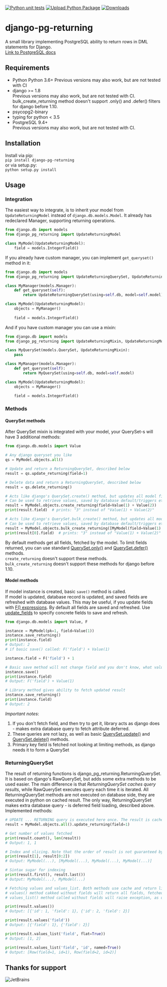 [![Python unit tests](https://github.com/M1ha-Shvn/django-pg-returning/actions/workflows/python-tests.yml/badge.svg)](https://github.com/M1ha-Shvn/django-pg-returning/actions/workflows/python-tests.yml)  [![Upload Python Package](https://github.com/M1ha-Shvn/django-pg-returning/actions/workflows/python-publish.yml/badge.svg)](https://github.com/M1ha-Shvn/django-pg-returning/actions/workflows/python-publish.yml) [![Downloads](https://pepy.tech/badge/django-pg-returning/month)](https://pepy.tech/project/django-pg-returning)

# django-pg-returning
A small library implementing PostgreSQL ability to return rows in DML statements for Django.  
[Link to PostgreSQL docs](https://www.postgresql.org/docs/10/static/sql-update.html)

## <a name="requirements">Requirements</a>
* Python Python 3.6+
 Previous versions may also work, but are not tested with CI  
* django >= 1.8  
  Previous versions may also work, but are not tested with CI.   
  bulk_create_returning method doesn't support .only() and .defer() filters for django before 1.10.
* psycopg2-binary
* typing for python < 3.5
* PostgreSQL 9.4+   
  Previous versions may also work, but are not tested with CI.  

## <a name="installation">Installation</a>
Install via pip:  
`pip install django-pg-returning`    
or via setup.py:  
`python setup.py install`

## <a name="usage">Usage</a>

### <a name="integration">Integration</a>
The easiest way to integrate, is to inherit your model from `UpdateReturningModel` instead of `django.db.models.Model`.
It already has redeclared Manager, supporting returning operations.
```python
from django.db import models
from django_pg_returning import UpdateReturningModel

class MyModel(UpdateReturningModel):   
    field = models.IntegerField()
```

If you already have custom manager, you can implement `get_queryset()` method in it:
```python
from django.db import models
from django_pg_returning import UpdateReturningQuerySet, UpdateReturningModel

class MyManager(models.Manager):
    def get_queryset(self):
        return UpdateReturningQuerySet(using=self.db, model=self.model)

class MyModel(UpdateReturningModel):
    objects = MyManager()
    
    field = models.IntegerField()
```

And if you have custom manager you can use a mixin:
```python
from django.db import models
from django_pg_returning import UpdateReturningMixin, UpdateReturningModel

class MyQuerySet(models.QuerySet, UpdateReturningMixin):
    pass

class MyManager(models.Manager):
    def get_queryset(self):
        return MyQuerySet(using=self.db, model=self.model)

class MyModel(UpdateReturningModel):
    objects = MyManager()
    
    field = models.IntegerField()
```

### <a name="methods">Methods</a>
#### <a name="queryset_methods">QuerySet methods</a>
After QuerySet mixin is integrated with your model, your QuerySet-s will have 3 additional methods:
```python
from django.db.models import Value

# Any django queryset you like
qs = MyModel.objects.all()

# Update and return a ReturningQuerySet, described below
result = qs.update_returning(field=1)

# Delete data and return a ReturningQuerySet, described below
result = qs.delete_returning()

# Acts like django's QuerySet.create() method, but updates all model fields to values stored in database
# Can be used to retrieve values, saved by database default/triggers etc.
result = MyModel.objects.create_returning(field=Value(1) + Value(2))
print(result.field)  # prints: "3" instead of "Value(1) + Value(2)"

# Acts like django's QuerySet.bulk_create() method, but updates all model fields to values stored in database
# Can be used to retrieve values, saved by database default/triggers etc.
result = MyModel.objects.bulk_create_returning([MyModel(field=Value(1) + Value(2))])
print(result[0].field)  # prints: "3" instead of "Value(1) + Value(2)"
```
By default methods get all fields, fetched by the model. 
To limit fields returned, you can use standard 
[QuerySet.only()](https://docs.djangoproject.com/en/2.0/ref/models/querysets/#django.db.models.query.QuerySet.only) 
and 
[QuerySet.defer()](https://docs.djangoproject.com/en/2.0/ref/models/querysets/#defer) methods.  
`create_returning` doesn't support these methods.  
`bulk_create_returning` doesn't support these methods for django before 1.10.  


#### <a name="model_methods">Model methods</a>
If model instance is created, basic `save()` method is called.  
If model is updated, database record is updated, and saved fields are refreshed with database values.
This may be useful, if you update fields with [F() expressions](https://docs.djangoproject.com/en/2.1/ref/models/expressions/#f-expressions).
By default all fields are saved and refreshed. 
Use [update_fields](https://docs.djangoproject.com/en/2.1/ref/models/instances/#specifying-which-fields-to-save) to specify concrete fields to save and refresh.
```python
from django.db.models import Value, F

instance = MyModel(pk=1, field=Value(1))
instance.save_returning()
print(instance.field)
# Output: 2 
# if basic save() called: F('field') + Value(1)

instance.field = F('field') + 1

# Basic save method will not change field and you don't know, what value is in database
instance.save()
print(instance.field)
# Output: F('field') + Value(1)

# Library method gives ability to fetch updated result 
instance.save_returning()
print(instance.field)
# Output: 2
```

*Important notes*:
1) If you don't fetch field, and then try to get it, 
library acts as django does - makes extra database query to fetch attribute deferred.  
2) These queries are not lazy, as well as basic 
[QuerySet.update()](https://docs.djangoproject.com/en/2.0/ref/models/querysets/#update) 
and 
[QuerySet.delete()](https://docs.djangoproject.com/en/2.0/ref/models/querysets/#delete) 
methods.  
3) Primary key field is fetched not looking at limiting methods, as django needs it to form a QuerySet

### <a name="returning_queryset">ReturningQuerySet</a>
The result of returning functions is django_pg_returning.ReturningQuerySet. 
It is based on django's RawQuerySet, but adds some extra methods to be used easier.
The main difference is that *ReturningQuerySet caches query results*,
 while RawQuerySet executes query each time it is iterated.
All ReturningQuerySet methods are not executed on database side, they are executed in python on cached result.
The only way, ReturningQuerySet makes extra database query - is deferred field loading, described above.
Implemented methods:
```python
# UPDATE ... RETURNING query is executed here once. The result is cached.
result = MyModel.objects.all().update_returning(field=1)

# Get number of values fetched
print(result.count(), len(result))
# Output: 1, 1

# Index and slicing. Note that the order of result is not guaranteed by the database.
print(result[1], result[0:2])
# Output: MyModel(...), [MyModel(...), MyModel(...), MyModel(...)]

# Sintax sugar for indexing
print(result.first(), result.last())
# Output: MyModel(...), MyModel(...)

# Fetching values and values_list. Both methods use cache and return lists, not ValuesQuerySet like django does.
# values() method cakked without fields will return all fields, fetched in returning method.
# values_list() method called without fields will raise exception, as order or fields in result tuple is not obvious.

print(result.values())
# Output: [{'id': 1, 'field': 1}, {'id': 2, 'field': 2}]

print(result.values('field'))
# Output: [{'field': 1}, {'field': 2}]

print(result.values_list('field', flat=True))
# Output: [1, 2]

print(result.values_list('field', 'id', named=True))
# Output: [Row(field=1, id=1), Row(field=2, id=2)]
```

## Thanks for support
![JetBrains](https://opt-819215.ssl.1c-bitrix-cdn.ru/upload/resize_cache/iblock/285/198_208_140cd750bba9870f18aada2478b24840a/2854e262418789c194fcaa4427f1db05.png "JetBrains")
